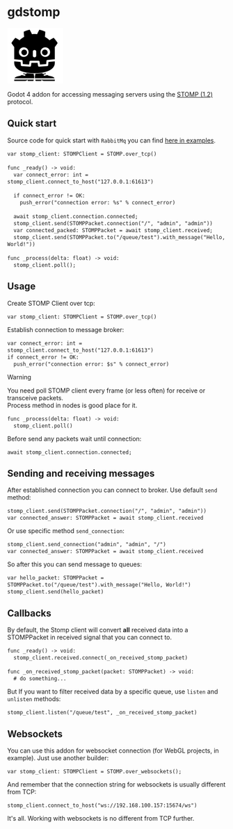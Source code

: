 # gdstomp

<p align="left">
  <img width="128" src="docs/icon_with_borders.svg" alt="Icon">
</p>

Godot 4 addon for accessing messaging servers using the [STOMP (1.2)](https://stomp.github.io) protocol.

## Quick start

Source code for quick start with `RabbitMq` you can find [here in examples](/addons/gdstomp/examples/RabbitMqExample.gd).

```gdscript
var stomp_client: STOMPClient = STOMP.over_tcp()

func _ready() -> void:
  var connect_error: int = stomp_client.connect_to_host("127.0.0.1:61613")
  
  if connect_error != OK:
    push_error("connection error: %s" % connect_error)
  
  await stomp_client.connection.connected;
  stomp_client.send(STOMPPacket.connection("/", "admin", "admin"))
  var connected_packed: STOMPPacket = await stomp_client.received;
  stomp_client.send(STOMPPacket.to("/queue/test").with_message("Hello, World!"))

func _process(delta: float) -> void:
  stomp_client.poll();
```

## Usage

Create STOMP Client over tcp:

```gdscript
var stomp_client: STOMPClient = STOMP.over_tcp()
```

Establish connection to message broker:

```gdscript
var connect_error: int = stomp_client.connect_to_host("127.0.0.1:61613")
if connect_error != OK:
  push_error("connection error: $s" % connect_error)
```


> [!WARNING]
> You need poll STOMP client every frame (or less often) for receive or transceive packets.  
> Process method in nodes is good place for it.

```gdscript
func _process(delta: float) -> void:
  stomp_client.poll()
```

Before send any packets wait until connection:

```gdscript
await stomp_client.connection.connected;
```

## Sending and receiving messages

After established connection you can connect to broker. Use default `send` method:

```gdscript
stomp_client.send(STOMPPacket.connection("/", "admin", "admin"))
var connected_answer: STOMPPacket = await stomp_client.received
```

Or use specific method `send_connection`:

```gdscript
stomp_client.send_connection("admin", "admin", "/")
var connected_answer: STOMPPacket = await stomp_client.received
```

So after this you can send message to queues:

```gdscript
var hello_packet: STOMPPacket = STOMPPacket.to("/queue/test").with_message("Hello, World!")
stomp_client.send(hello_packet)
```

## Callbacks

By default, the Stomp client will convert **all** received data into a STOMPPacket in received signal that you can connect to.

```gdscript
func _ready() -> void:
  stomp_client.received.connect(_on_received_stomp_packet)

func _on_received_stomp_packet(packet: STOMPPacket) -> void:
  # do something...
```

But If you want to filter received data by a specific queue, use `listen` and `unlisten` methods:

```gdscript
stomp_client.listen("/queue/test", _on_received_stomp_packet)
```

## Websockets

You can use this addon for websocket connection (for WebGL projects, in example). Just use another builder:

```gdscript
var stomp_client: STOMPClient = STOMP.over_websockets();
```

And remember that the connection string for websockets is usually different from TCP:

```gdscript
stomp_client.connect_to_host("ws://192.168.100.157:15674/ws")
```

It's all. Working with websockets is no different from TCP further.
